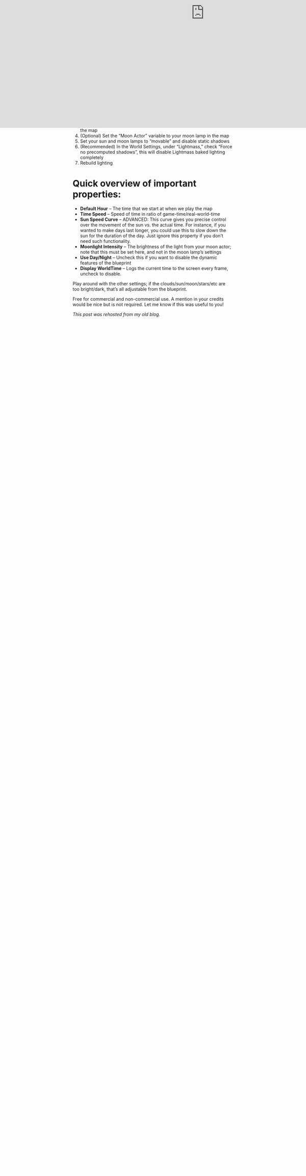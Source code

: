 ```yaml
---
title: Unreal Engine Day/Night Cycle
date: "2017-10-17"
tags: ["unreal engine", "game dev", "download"]
thumbnail: ""
---
```


Download: 

This blueprint allows you to quickly implement a dynamic day/night cycle in your game. The assets are based off of the default UE4 assets but have been modified to be more dynamic. Supported features are:

- 12 or 24-hour timekeeping
- Adjustable sun angle
- Parameters for everything (i.e. star brightness, cloud thickness, etc.)

<iframe style="position: absolute; top: 0; left: 0;" src="https://gfycat.com/ifr/SpottedTalkativeArrowcrab" width="1280" height="720" frameborder="0" scrolling="no" allowfullscreen="allowfullscreen"></iframe>

# Quick setup/viewing instructions:
1. Extract the archive
2. Copy the “Content” folder into your project folder (it should merge with the content folder already there)
3. When it asks if you want to merge folders, say yes
4. Launch UnrealEd, and load the project you copied that folder to
5. Go to ‘File > Open Level’ and choose “TimeOfDayTemplate.umap” (it should be located under \YourProject\Content\Maps)
6. Hit simulate, and watch the sun move!

# To implement in your own maps:
1. Delete the default skydome (it’s just a huge object, you can select and delete it like any other object)
2. Drag-and-drop my skydome into your map (again, it’s a huge spherical blueprint)
3. Set the “Directional Light Actor (Sun)” variable to equal your sun lamp in the map
4. (Optional) Set the “Moon Actor” variable to your moon lamp in the map
5. Set your sun and moon lamps to “movable” and disable static shadows
6. (Recommended) In the World Settings, under “Lightmass,” check “Force no precomputed shadows”, this will disable Lightmass baked lighting completely
7. Rebuild lighting

# Quick overview of important properties:
- **Default Hour** – The time that we start at when we play the map
- **Time Speed** – Speed of time in ratio of game-time/real-world-time
- **Sun Speed Curve** – ADVANCED:  This curve gives you precise control over the movement of the sun vs. the actual time.  For instance, if you wanted to make days last longer, you could use this to slow down the sun for the duration of the day.  Just ignore this property if you don’t need such functionality.
- **Moonlight Intensity** – The brightness of the light from your moon actor; note that this must be set here, and not in the moon lamp’s settings
- **Use Day/Night** – Uncheck this if you want to disable the dynamic features of the blueprint
- **Display WorldTime** – Logs the current time to the screen every frame, uncheck to disable.

Play around with the other settings; if the clouds/sun/moon/stars/etc are too bright/dark, that’s all adjustable from the blueprint.

Free for commercial and non-commercial use. A mention in your credits would be nice but is not required. Let me know if this was useful to you!

*This post was rehosted from my old blog.*